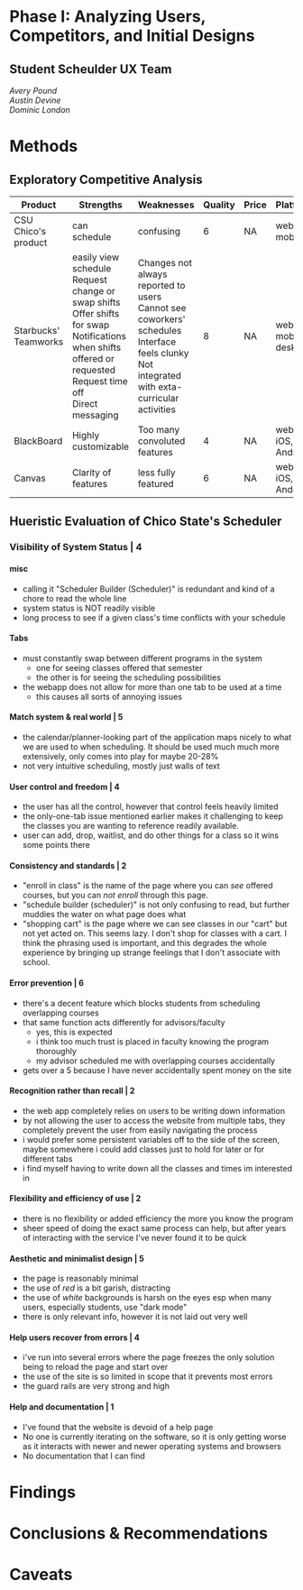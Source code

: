# Phase I: Analyzing Users, Competitors, and Initial Designs <br>
## Student Scheulder UX Team <br>
*Avery Pound* <br>
*Austin Devine* <br>
*Dominic London* <br>

# Methods <br>

## Exploratory Competitive Analysis <br>


| Product              | Strengths                                                                                                                                                                | Weaknesses                                                                                                                                          | Quality | Price | Platform             |
| -------------------- | ------------------------------------------------------------------------------------------------------------------------------------------------------------------------ | --------------------------------------------------------------------------------------------------------------------------------------------------- | ------- | ----- | -------------------- |
| CSU Chico's product  | can schedule                                                                                                                                                             | confusing                                                                                                                                           | 6       | NA    | web, mobile          |
| Starbucks' Teamworks | easily view schedule<br>Request change or swap shifts<br>Offer shifts for swap<br>Notifications when shifts offered or requested<br>Request time off<br>Direct messaging | Changes not always reported to users<br>Cannot see coworkers' schedules<br>Interface feels clunky<br>Not integrated with exta-curricular activities | 8       | NA    | web, mobile, desktop |
| BlackBoard           | Highly customizable                                                                                                                                                      | Too many convoluted features                                                                                                                        | 4       | NA    | web, iOS, Android    |
| Canvas               | Clarity of features                                                                                                                                                      | less fully featured                                                                                                                                 | 6       | NA    | web, iOS, Android    | 


## Hueristic Evaluation of Chico State's Scheduler <br>
### Visibility of System Status | 4
#### misc
- calling it "Scheduler Builder (Scheduler)" is redundant 
   and kind of a chore to read the whole line
- system status is NOT readily visible
- long process to see if a given class's time conflicts with your schedule

#### Tabs
- must constantly swap between different programs in the system 
	- one for seeing classes offered that semester
	- the other is for seeing the scheduling possibilities
- the webapp does not allow for more than one tab to be used at a time
	- this causes all sorts of annoying issues

#### Match system & real world | 5
- the calendar/planner-looking part of the application maps nicely
   to what we are used to when scheduling. It should be used much
   much more extensively, only comes into play for maybe 20-28%
- not very intuitive scheduling, mostly just walls of text

#### User control and freedom | 4
- the user has all the control, however that control feels heavily limited
- the only-one-tab issue mentioned earlier makes it challenging to 
   keep the classes you are wanting to reference readily available. 
- user can add, drop, waitlist, and do other things for a class
   so it wins some points there

#### Consistency and standards | 2
- "enroll in class" is the name of the page where you can *see* 
   offered courses, but you can *not enroll* through this page. 
- "schedule builder (scheduler)" is not only confusing to read,
   but further muddies the water on what page does what
- "shopping cart" is the page where we can see classes in our "cart"
   but not yet acted on. This seems lazy. I don't shop for classes with a cart.
   I think the phrasing used is important, and this degrades the whole 
   experience by bringing up strange feelings that I don't associate with school.

#### Error prevention | 6
- there's a decent feature which blocks students 
   from scheduling overlapping courses
- that same function acts differently for advisors/faculty
	- yes, this is expected
	- i think too much trust is placed in faculty knowing the program thoroughly
	- my advisor scheduled me with overlapping courses accidentally
- gets over a 5 because I have never accidentally spent money on the site

#### Recognition rather than recall | 2
- the web app completely relies on users to be writing down information
- by not allowing the user to access the website from multiple tabs, 
   they completely prevent the user from easily navigating the process
- i would prefer some persistent variables off to the side of the screen, 
   maybe somewhere i could add classes just to hold for later or for different tabs
- i find myself having to write down all the classes and times im interested in 

#### Flexibility and efficiency of use | 2
- there is no flexibility or added efficiency the more you know the program
- sheer speed of doing the exact same process can help,
   but after years of interacting with the service I've never
   found it to be quick

#### Aesthetic and minimalist design | 5
- the page is reasonably minimal
- the use of *red* is a bit garish, distracting
- the use of *white* backgrounds is harsh on the eyes
	esp when many users, especially students, use "dark mode"
- there is only relevant info, however it is not laid out very well


#### Help users recover from errors | 4
- i've run into several errors where the page freezes
  the only solution being to reload the page and start over
- the use of the site is so limited in scope that it prevents most errors
- the guard rails are very strong and high

#### Help and documentation | 1
- I've found that the website is devoid of a help page
- No one is currently iterating on the software, so it is only getting worse
   as it interacts with newer and newer operating systems and browsers
- No documentation that I can find





# Findings <br>


# Conclusions & Recommendations  <br>


# Caveats <br>
